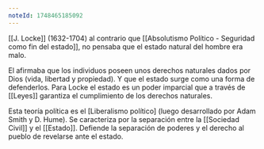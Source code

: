 ```yaml
---
noteId: 1748465185092
---
```


[[J. Locke]] (1632-1704) al contrario que [[Absolutismo Político - Seguridad como fin del estado]], no pensaba que el estado natural del hombre era malo.

El afirmaba que los individuos poseen unos derechos naturales dados por Dios (vida, libertad y propiedad). Y que el estado surge como una forma de defenderlos. Para Locke el estado es un poder imparcial que a través de [[Leyes]] garantiza el cumplimiento de los derechos naturales.

Esta teoría política es el [Liberalismo político] (luego desarrollado por Adam Smith y D. Hume). Se caracteriza por la separación entre la [[Sociedad Civil]] y el [[Estado]]. Defiende la separación de poderes y el derecho al pueblo de revelarse ante el estado.
